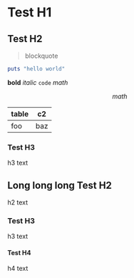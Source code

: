 # Test H1
## Test H2

> blockquote

```ruby
puts "hello world"
```

__bold__ _italic_ `code` $math$

$$
math
$$

| table | c2 |
| -- | -- |
| foo | baz |


### Test H3

h3 text

## Long long long Test H2

h2 text 

### Test H3

h3 text

#### Test H4

h4 text
